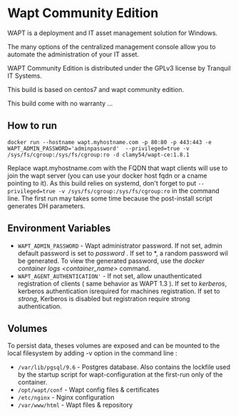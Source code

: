 # Wapt Community Edition

WAPT is a deployment and IT asset management solution for Windows. 

The many options of the centralized management console allow you to automate the administration of your IT asset.

WAPT Community Edition is distributed under the GPLv3 license by Tranquil IT Systems.

This build is based on centos7 and wapt community edition.

This build come with no warranty  ...

## How to run

```shell
docker run --hostname wapt.myhostname.com -p 80:80 -p 443:443 -e WAPT_ADMIN_PASSWORD='adminpassword'  --privileged=true -v /sys/fs/cgroup:/sys/fs/cgroup:ro -d clamy54/wapt-ce:1.8.1
```

Replace wapt.myhostname.com with the FQDN that wapt clients will use to join the wapt server (you can use your docker host fqdn or a cname pointing to it).
As this build relies on systemd, don't forget to put  `--privileged=true -v /sys/fs/cgroup:/sys/fs/cgroup:ro` in the command line.
The first run may takes some time because the post-install script generates DH parameters.

 ## Environment Variables

* `WAPT_ADMIN_PASSWORD` - Wapt administrator password. If not set, admin default password is set to *password* . If set to \*, a random password wil be generated. To view the generated password, use the *docker container logs \<container_name\>* command.
* `WAPT_AGENT_AUTHENTICATION'` -  If not set, allow unauthenticated registration of clients ( same behavior as WAPT 1.3 ). If set to *kerberos*, kerberos authentication isrequired for machines registration. If set to *strong*,  Kerberos is disabled but registration require strong authentication.


 ##  Volumes
To persist data, theses volumes are exposed and can be mounted to the local filesystem by adding -v option in the command line :

* `/var/lib/pgsql/9.6` - Postgres database. Also contains the lockfile used by the startup script for wapt-configuration at the  first-run only of the container.
* `/opt/wapt/conf` - Wapt config files & certificates
* `/etc/nginx` - Nginx configuration
* `/var/www/html` - Wapt files & repository

 

